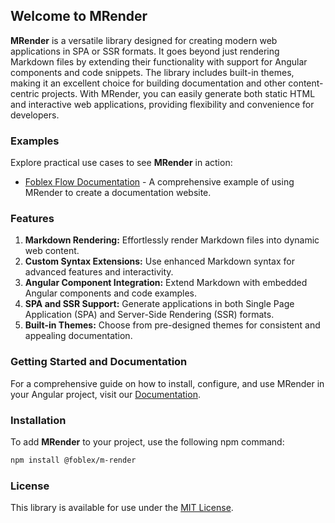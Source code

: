 ## Welcome to MRender

**MRender** is a versatile library designed for creating modern web applications in SPA or SSR formats. It goes beyond just rendering Markdown files by extending their functionality with support for Angular components and code snippets. The library includes built-in themes, making it an excellent choice for building documentation and other content-centric projects. With MRender, you can easily generate both static HTML and interactive web applications, providing flexibility and convenience for developers.

### Examples

Explore practical use cases to see **MRender** in action:

- [Foblex Flow Documentation](https://github.com/Foblex/f-flow) - A comprehensive example of using MRender to create a documentation website.

### Features

1. **Markdown Rendering:** Effortlessly render Markdown files into dynamic web content.
2. **Custom Syntax Extensions:** Use enhanced Markdown syntax for advanced features and interactivity.
3. **Angular Component Integration:** Extend Markdown with embedded Angular components and code examples.
4. **SPA and SSR Support:** Generate applications in both Single Page Application (SPA) and Server-Side Rendering (SSR) formats.
5. **Built-in Themes:** Choose from pre-designed themes for consistent and appealing documentation.

### Getting Started and Documentation

For a comprehensive guide on how to install, configure, and use MRender in your Angular project, visit our [Documentation](https://m-render.foblex.com/docs/get-started).

### Installation

To add **MRender** to your project, use the following npm command:

```bash
npm install @foblex/m-render
```

### License

This library is available for use under the [MIT License](./LICENSE).
